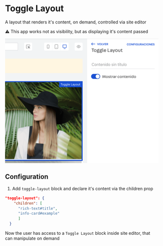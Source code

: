 # Toggle Layout

A layout that renders it's content, on demand, controlled via site editor

⚠️ This app works not as visibility, but as displaying it's content passed

![Site editor example](../img/toggleLayout.png)

## Configuration

1. Add `toggle-layout` block and declare it's content via the children prop

```json
"toggle-layout": {
    "children": [
      "rich-text#title",
      "info-card#example"
      ]
  }
```

Now the user has access to a `Toggle Layout` block inside site editor, that can manipulate on demand
